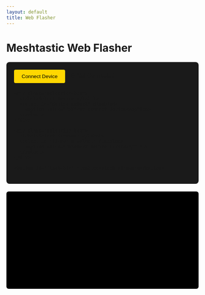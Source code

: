 ```yaml
---
layout: default
title: Web Flasher
---
```


# Meshtastic Web Flasher

<div id="flasher-container">
  <div class="flash-controls">
    <div class="connect-box">
      <button id="connect-btn">Connect Device</button>
      <span id="connection-status">⛔ Not Connected</span>
    </div>

    <div class="selection-box">
      <label>Select Device:</label>
      <select id="device-select" disabled>
        <option value="">First connect device</option>
      </select>
    </div>

    <div class="selection-box">
      <label>Select Firmware:</label>
      <select id="firmware-select" disabled>
        <option value="">Select device first</option>
      </select>
    </div>

    <button id="flash-btn" disabled>Flash Firmware</button>
  </div>

  <div id="progress-container" style="display: none;">
    <progress id="progress-bar" value="0" max="100"></progress>
    <span id="progress-text">0%</span>
  </div>

  <div id="log-container">
    <pre id="log"></pre>
  </div>
</div>

<!-- Import your locally built bundle -->
<script src="/assets/js/esptool.bundle.js"></script>
<script>
  // Debug: Log the global objects to see what your bundle exposes.
  console.log("window.ESPTool:", window.ESPTool);
  console.log("window.ESPToolBundle:", window.ESPToolBundle);
  
  // Use the global variable exposed by your bundle.
  // Try first window.ESPTool; if that is undefined, use ESPToolBundle.
  const ESPTool = window.ESPTool || window.ESPToolBundle;
  if (typeof ESPTool !== "function") {
    console.error("ESPTool is not a constructor. Check your bundle output!");
  }

  const REPO = 'HarukiToreda/Meshtastic-Experiments';
  const BRANCH = 'main';
  const FIRMWARES_PATH = 'firmwares';
  const CORS_PROXY = 'https://api.allorigins.win/get?url=';

  let port = null;
  let selectedFirmware = null;

  async function loadDevices() {
    try {
      const apiUrl = `https://api.github.com/repos/${REPO}/contents/${FIRMWARES_PATH}?ref=${BRANCH}`;
      const response = await fetch(`${CORS_PROXY}${encodeURIComponent(apiUrl)}`);
      if (!response.ok) throw new Error(`GitHub error: ${response.status}`);
      
      const data = await response.json();
      const contents = data.contents ? JSON.parse(data.contents) : data;
      
      if (!Array.isArray(contents)) {
        throw new Error('GitHub returned unexpected directory structure');
      }
      
      const deviceSelect = document.getElementById('device-select');
      deviceSelect.innerHTML = '<option value="">Select a device</option>';
      
      contents.forEach(item => {
        if (item.type === 'dir') {
          const option = document.createElement('option');
          option.value = item.name;
          option.textContent = item.name;
          deviceSelect.appendChild(option);
        }
      });
      
      deviceSelect.disabled = false;
      log(`Loaded ${contents.length} devices`);
    } catch (error) {
      log(`Device loading failed: ${error.message}`);
      console.error('GitHub API Response:', error);
    }
  }

  async function loadFirmwares(device) {
    try {
      const apiUrl = `https://api.github.com/repos/${REPO}/contents/${FIRMWARES_PATH}/${device}?ref=${BRANCH}`;
      const response = await fetch(`${CORS_PROXY}${encodeURIComponent(apiUrl)}`);
      if (!response.ok) throw new Error(`GitHub error: ${response.status}`);
      
      const data = await response.json();
      const contents = data.contents ? JSON.parse(data.contents) : data;
      
      const firmwareSelect = document.getElementById('firmware-select');
      firmwareSelect.innerHTML = '<option value="">Select a firmware</option>';
      
      contents.forEach(file => {
        if (file.name.endsWith('.bin')) {
          const option = document.createElement('option');
          option.value = `https://raw.githubusercontent.com/${REPO}/${BRANCH}/${FIRMWARES_PATH}/${device}/${file.name}`;
          option.textContent = file.name;
          firmwareSelect.appendChild(option);
        }
      });
      
      firmwareSelect.disabled = false;
      log(`Loaded ${contents.length} firmwares for ${device}`);
    } catch (error) {
      log(`Firmware loading failed: ${error.message}`);
    }
  }

  document.getElementById('connect-btn').addEventListener('click', async () => {
    try {
      port = await navigator.serial.requestPort();
      document.getElementById('connect-btn').disabled = true;
      document.getElementById('connection-status').textContent = '✅ Connected';
      document.getElementById('flash-btn').disabled = false;
      log('Connected to device');
      await loadDevices();
    } catch (error) {
      log(`Connection error: ${error.message}`);
    }
  });

  document.getElementById('device-select').addEventListener('change', (e) => {
    const device = e.target.value;
    if (device) {
      loadFirmwares(device);
    }
  });

  document.getElementById('firmware-select').addEventListener('change', (e) => {
    selectedFirmware = e.target.value;
  });

  document.getElementById('flash-btn').addEventListener('click', async () => {
    if (!selectedFirmware) {
      log('Please select a firmware first');
      return;
    }

    try {
      document.getElementById('progress-container').style.display = 'block';
      const options = { baudRate: 115200 };
      
      log(`Downloading firmware: ${selectedFirmware}`);
      const response = await fetch(selectedFirmware);
      const firmwareBuffer = await response.arrayBuffer();
      
      await port.open(options);
      const esptoolInstance = new ESPTool(port);
      
      await esptoolInstance.connect();
      log('Starting flash process...');
      
      // Adjust method names if necessary (e.g. flash_file vs. flashFile)
      await esptoolInstance.flash_file(new Uint8Array(firmwareBuffer), (progress) => {
        const percent = Math.round(progress * 100);
        document.getElementById('progress-bar').value = percent;
        document.getElementById('progress-text').textContent = `${percent}%`;
      });
      
      await esptoolInstance.hard_reset();
      log('Flash completed successfully!');
    } catch (error) {
      log(`Flash failed: ${error.message}`);
    } finally {
      document.getElementById('progress-container').style.display = 'none';
      if (port) await port.close();
    }
  });

  function log(message) {
    const logElement = document.getElementById('log');
    logElement.textContent += `${new Date().toLocaleTimeString()}: ${message}\n`;
    logElement.scrollTop = logElement.scrollHeight;
  }
</script>

<style>
.flash-controls {
  max-width: 600px;
  margin: 20px auto;
  padding: 20px;
  background: #1a1a1a;
  border-radius: 8px;
}

.connect-box {
  display: flex;
  gap: 15px;
  align-items: center;
  margin-bottom: 20px;
}

button {
  background: #FFD700;
  color: #000;
  border: none;
  padding: 10px 20px;
  border-radius: 4px;
  cursor: pointer;
  transition: opacity 0.2s;
}

button:disabled {
  opacity: 0.6;
  cursor: not-allowed;
}

.selection-box {
  margin: 15px 0;
  background: #333;
  padding: 15px;
  border-radius: 6px;
}

select {
  width: 100%;
  padding: 8px;
  margin-top: 8px;
  background: #444;
  color: #fff;
  border: 1px solid #00FFFF;
  border-radius: 4px;
}

#progress-container {
  background: #333;
  padding: 15px;
  border-radius: 6px;
  margin: 20px 0;
}

progress {
  width: 100%;
  height: 20px;
  accent-color: #FFD700;
}

#progress-text {
  color: #00FFFF;
  margin-left: 10px;
  font-weight: bold;
}

#log-container {
  background: #000;
  padding: 15px;
  border-radius: 6px;
}

#log {
  color: #00FF00;
  height: 200px;
  overflow-y: auto;
  font-family: monospace;
  font-size: 0.9em;
  white-space: pre-wrap;
}
</style>
